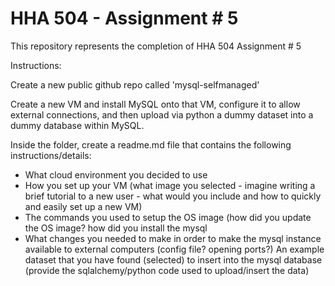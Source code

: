 # HHA 504 - Assignment # 5

This repository represents the completion of HHA 504 Assignment # 5

Instructions:

Create a new public github repo called 'mysql-selfmanaged'

Create a new VM and install MySQL onto that VM, configure it to allow external connections, and then upload via python a dummy dataset into a dummy database within MySQL. 

Inside the folder, create a readme.md file that contains the following instructions/details: 
- What cloud environment you decided to use
- How you set up your VM (what image you selected - imagine writing a brief tutorial to a new user - what would you include and how to quickly and easily set up a new VM) 
- The commands you used to setup the OS image (how did you update the OS image? how did you install the mysql 
- What changes you needed to make in order to make the mysql instance available to external computers (config file? opening ports?) 
An example dataset that you have found (selected) to insert into the mysql database (provide the sqlalchemy/python code used to upload/insert the data)
